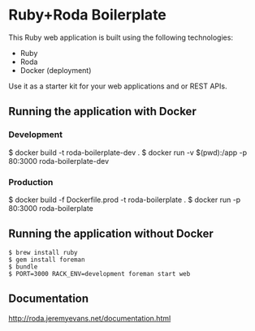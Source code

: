 # Ruby+Roda Boilerplate

This Ruby web application is built using the following technologies:

- Ruby
- Roda
- Docker (deployment)

Use it as a starter kit for your web applications and or REST APIs.

## Running the application with Docker

### Development

$ docker build -t roda-boilerplate-dev .
$ docker run -v $(pwd):/app -p 80:3000 roda-boilerplate-dev

### Production

$ docker build -f Dockerfile.prod -t roda-boilerplate .
$ docker run -p 80:3000 roda-boilerplate

## Running the application without Docker

```
$ brew install ruby
$ gem install foreman
$ bundle
$ PORT=3000 RACK_ENV=development foreman start web
```

## Documentation

http://roda.jeremyevans.net/documentation.html

